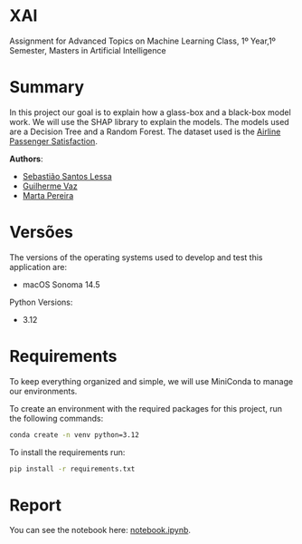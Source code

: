 # XAI
Assignment for Advanced Topics on Machine Learning Class, 1º Year,1º Semester, Masters in Artificial Intelligence

# Summary

In this project our goal is to explain how a glass-box and a black-box model work.
We will use the SHAP library to explain the models.
The models used are a Decision Tree and a Random Forest.
The dataset used is the [Airline Passenger Satisfaction](https://www.kaggle.com/datasets/nilanjansamanta1210/airline-passenger-satisfaction). 


**Authors**:
- [Sebastião Santos Lessa](https://github.com/seblessa/)
- [Guilherme Vaz](https://github.com/guilhermevaz8)
- [Marta Pereira](https://github.com/martapereira0)

# Versões

The versions of the operating systems used to develop and test this application are:
- macOS Sonoma 14.5

Python Versions:
- 3.12


# Requirements

To keep everything organized and simple, we will use MiniConda to manage our environments.

To create an environment with the required packages for this project, run the following commands:

```bash
conda create -n venv python=3.12
```
To install the requirements run:

```bash
pip install -r requirements.txt
```

# Report

You can see the notebook here: [notebook.ipynb](notebook.ipynb).
